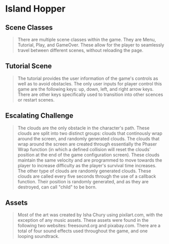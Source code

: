 # Island Hopper
## Scene Classes
> There are multiple scene classes within the game. They are Menu, Tutorial, Play, and GameOver. These allow for the player to seamlessly travel between different scenes, without reloading the page. 
## Tutorial Scene
> The tutorial provides the user information of the game's controls as well as to avoid obstacles. The only user inputs for player control this game are the following keys: up, down, left, and right arrow keys. There are other keys specifically used to transition into other scences or restart scenes. 
## Escalating Challenge 
> The clouds are the only obstacle in the character's path. These clouds are split into two distinct groups: clouds that continously wrap around the screen, and randomly generated clouds. The clouds that wrap around the screen are created through essentially the Phaser Wrap function (in which a defined collision will reset the clouds' position at the end of the game configuration screen). These clouds maintain the same velocity and are programmed to move towards the player to increase difficulty as the player's survival time increases. The other type of clouds are randomly generated clouds. These clouds are called every five seconds through the use of a callback function. Their position is randomly generated, and as they are destroyed, can call "child" to be born. 
## Assets 
> Most of the art was created by Isha Chury using pixilart.com, with the exception of any music assets. These assets were found in the following two websites: freesound.org and pixabay.com. There are a total of four sound effects used throughout the game, and one looping soundtrack. 
